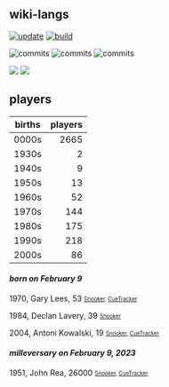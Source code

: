 ## wiki-langs
[![update](https://github.com/dreamerminsk/wiki-langs/actions/workflows/update-tables.yml/badge.svg)](https://github.com/dreamerminsk/wiki-langs/actions/workflows/update-tables.yml)
[![build](https://github.com/dreamerminsk/wiki-langs/actions/workflows/build.yml/badge.svg)](https://github.com/dreamerminsk/wiki-langs/actions/workflows/build.yml)

![commits](https://img.shields.io/github/commit-activity/y/dreamerminsk/wiki-langs)
![commits](https://img.shields.io/github/commit-activity/m/dreamerminsk/wiki-langs)
![commits](https://img.shields.io/github/commit-activity/w/dreamerminsk/wiki-langs)

![](https://img.shields.io/github/languages/code-size/dreamerminsk/wiki-langs)
![](https://img.shields.io/github/repo-size/dreamerminsk/wiki-langs)

## players
| births | players |
| :----: | ------: |
| 0000s | 2665 |
| 1930s | 2 |
| 1940s | 9 |
| 1950s | 13 |
| 1960s | 52 |
| 1970s | 144 |
| 1980s | 175 |
| 1990s | 218 |
| 2000s | 86 |

#### ***born on February  9***
1970, Gary Lees, 53 <sub><sup>[Snooker](http://www.snooker.org/res/index.asp?player=1946), [CueTracker](http://cuetracker.net/Players/gary-lees/)</sup></sub>

1984, Declan Lavery, 39 <sub><sup>[Snooker](http://www.snooker.org/res/index.asp?player=2662)</sup></sub>

2004, Antoni Kowalski, 19 <sub><sup>[Snooker](http://www.snooker.org/res/index.asp?player=1465), [CueTracker](http://cuetracker.net/Players/antoni-kowalski/)</sup></sub>


#### ***milleversary on February  9, 2023***
1951, John Rea, 26000 <sub><sup>[Snooker](http://www.snooker.org/res/index.asp?player=710), [CueTracker](http://cuetracker.net/Players/john-rea/)</sup></sub>



